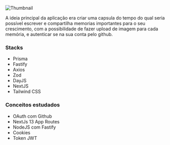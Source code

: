 ![Thumbnail](https://github.com/Norrels/TimeCapsule_NextJS/assets/94193637/de9c217e-5204-4fa6-aa8e-f97568281aec)

A ideia principal da aplicação era criar uma capsula do tempo do qual seria possível escrever e compartilha memorias importantes para o seu crescimento, com a possibilidade de fazer upload de imagem para cada memória, e autenticar se na sua conta pelo github.

### Stacks
- Prisma
- Fastify
- Axios
- Zod
- DayJS
- NextJS
- Tailwind CSS

### Conceitos estudados
- OAuth com Github
- NextJs 13 App Routes
- NodeJS com Fastify
- Cookies
- Token JWT
